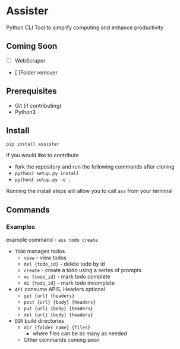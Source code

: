 
# Assister

Python CLI Tool to simplify computing and enhance productivity

## Coming Soon
- [ ] WebScraper
- [ ]Folder remover

## Prerequisites
- Git (if contributing)
- Python3

## Install

`pip install assister`

If you would like to contribute  
- fork the repository and run the following commands after cloning
- `python3 setup.py install`
- `python3 setup.py -e .`

Running the install steps will allow you to call `ass` from your terminal

## Commands
### Examples
example command - `ass todo create` 

- `TODO` manages todos  
    - `view` - view todos  
    - `del {todo_id}` - delete todo by id  
    - `create` - create a todo using a series of prompts  
    - `mc {todo_id}` - mark todo complete  
    - `mi {todo_id}` - mark todo incomplete  
- `API` consume APIS, Headers optional
    - `get {url} {headers}`
    - `post {url} {body} {headers}`
    - `put {url} {body} {headers}`
    - `del {url} {body} {headers}`
- `DIR` build directories  
    - `dir {folder name} {files}`  
        - where files can be as many as needed  
    - Other commands coming soon  


